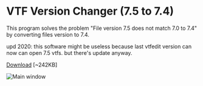 # VTF Version Changer (7.5 to 7.4)
This program solves the problem "File version 7.5 does not match 7.0 to 7.4" by converting files version to 7.4.

upd 2020: this software might be useless because last vtfedit version can now can open 7.5 vtfs. but there's update anyway.

[Download](https://github.com/antimYT/VTF-Version-Changer-7.5-to-7.4/releases) [~242KB]

![Main window](https://raw.githubusercontent.com/antimYT/VTF-Version-Changer-7.5-to-7.4/master/preview.png)
